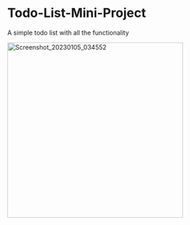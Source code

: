 # Todo-List-Mini-Project
A simple todo list with all the functionality

<img width="396" alt="Screenshot_20230105_034552" src="https://user-images.githubusercontent.com/95235530/210661456-8e9434c2-211e-422a-a813-3ab6caa82d19.png">
